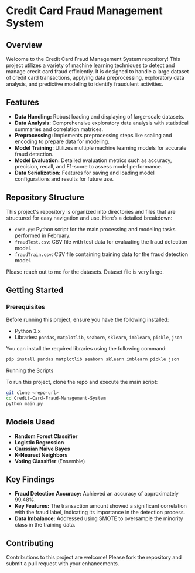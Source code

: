 # Credit Card Fraud Management System

## Overview

Welcome to the Credit Card Fraud Management System repository! This project utilizes a variety of machine learning techniques to detect and manage credit card fraud efficiently. It is designed to handle a large dataset of credit card transactions, applying data preprocessing, exploratory data analysis, and predictive modeling to identify fraudulent activities.

## Features

- **Data Handling:** Robust loading and displaying of large-scale datasets.
- **Data Analysis:** Comprehensive exploratory data analysis with statistical summaries and correlation matrices.
- **Preprocessing:** Implements preprocessing steps like scaling and encoding to prepare data for modeling.
- **Model Training:** Utilizes multiple machine learning models for accurate fraud detection.
- **Model Evaluation:** Detailed evaluation metrics such as accuracy, precision, recall, and F1-score to assess model performance.
- **Data Serialization:** Features for saving and loading model configurations and results for future use.

## Repository Structure

This project's repository is organized into directories and files that are structured for easy navigation and use. Here’s a detailed breakdown:

  - `code.py`: Python script for the main processing and modeling tasks performed in February.
  - `fraudTest.csv`:  CSV file with test data for evaluating the fraud detection model.
  - `fraudTrain.csv`: CSV file containing training data for the fraud detection model.

Please reach out to me for the datasets. Dataset file is very large.

## Getting Started

### Prerequisites

Before running this project, ensure you have the following installed:
- Python 3.x
- Libraries: `pandas`, `matplotlib`, `seaborn`, `sklearn`, `imblearn`, `pickle`, `json`

You can install the required libraries using the following command:

```bash
pip install pandas matplotlib seaborn sklearn imblearn pickle json
```

Running the Scripts

To run this project, clone the repo and execute the main script:

```bash
git clone <repo-url>
cd Credit-Card-Fraud-Management-System
python main.py
```

## Models Used

- **Random Forest Classifier**
- **Logistic Regression**
- **Gaussian Naive Bayes**
- **K-Nearest Neighbors**
- **Voting Classifier** (Ensemble)

## Key Findings

- **Fraud Detection Accuracy:** Achieved an accuracy of approximately 99.48%.
- **Key Features:** The transaction amount showed a significant correlation with the fraud label, indicating its importance in the detection process.
- **Data Imbalance:** Addressed using SMOTE to oversample the minority class in the training data.

## Contributing

Contributions to this project are welcome! Please fork the repository and submit a pull request with your enhancements.
